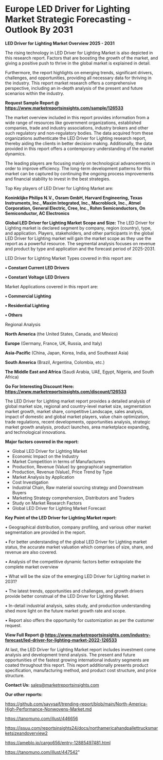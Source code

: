  # Europe LED Driver for Lighting Market Strategic Forecasting - Outlook By 2031

<Strong> LED Driver for Lighting Market Overview 2025 - 2031</strong>

The rising technology in LED Driver for Lighting Market is also depicted in this research report. Factors that are boosting the growth of the market, and giving a positive push to thrive in the global market is explained in detail.

Furthermore, the report highlights on emerging trends, significant drivers, challenges, and opportunities, providing all necessary data for thriving in the industry. This report market research offers a comprehensive perspective, including an in-depth analysis of the present and future scenarios within the industry.

<strong>Request Sample Report @ <a href=https://www.marketreportsinsights.com/sample/126533>https://www.marketreportsinsights.com/sample/126533</a></strong>

The market overview included in this report provides information from a wide range of resources like government organizations, established companies, trade and industry associations, industry brokers and other such regulatory and non-regulatory bodies. The data acquired from these organizations authenticate the LED Driver for Lighting research report, thereby aiding the clients in better decision making. Additionally, the data provided in this report offers a contemporary understanding of the market dynamics.

The leading players are focusing mainly on technological advancements in order to improve efficiency. The long-term development patterns for this market can be captured by continuing the ongoing process improvements and financial stability to invest in the best strategies.

Top Key players of LED Driver for Lighting Market are:

<strong>Koninklijke Philips N.V., Osram GmbH, Harvard Engineering, Texas Instruments, Inc., Maxim Integrated, Inc., Macroblock, Inc., Atmel Corporation, General Electric, Cree, Inc., Rohm Semiconductors, On Semiconductor, AC Electronics</strong>

<strong><b>Global LED Driver for Lighting Market Scope and Size:</b></strong>
The LED Driver for Lighting market is declared segment by company, region (country), type, and application. Players, stakeholders, and other participants in the global LED Driver for Lighting market will gain the market scope as they use the report as a powerful resource. The segmental analysis focuses on revenue and product by type and application and the forecast period of 2025-2031.

LED Driver for Lighting Market Types covered in this report are:

<strong>• Constant Current LED Drivers

• Constant Voltage LED Drivers</strong>

Market Applications covered in this report are:

<strong>• Commercial Lighting

• Residential Lighting

• Others</strong> 

Regional Analysis

<strong>North America</strong> (the United States, Canada, and Mexico)

<strong>Europe</strong> (Germany, France, UK, Russia, and Italy)

<strong>Asia-Pacific</strong> (China, Japan, Korea, India, and Southeast Asia)

<strong>South America</strong> (Brazil, Argentina, Colombia, etc.)

<strong>The Middle East and Africa</strong> (Saudi Arabia, UAE, Egypt, Nigeria, and South Africa)

<strong>Go For Interesting Discount Here: <a href=https://www.marketreportsinsights.com/discount/126533>https://www.marketreportsinsights.com/discount/126533</a></strong>

The LED Driver for Lighting market report provides a detailed analysis of global market size, regional and country-level market size, segmentation market growth, market share, competitive Landscape, sales analysis, impact of domestic and global market players, value chain optimization, trade regulations, recent developments, opportunities analysis, strategic market growth analysis, product launches, area marketplace expanding, and technological innovations.

<strong><b>Major factors covered in the report:</b></strong>
<ul>
  <li>Global LED Driver for Lighting Market </li>
  <li>Economic Impact on the Industry</li>
  <li>Market Competition in terms of Manufacturers</li>
  <li>Production, Revenue (Value) by geographical segmentation</li>
  <li>Production, Revenue (Value), Price Trend by Type</li>
  <li>Market Analysis by Application</li>
  <li>Cost Investigation</li>
  <li>Industrial Chain, Raw material sourcing strategy and Downstream Buyers</li>
  <li>Marketing Strategy comprehension, Distributors and Traders</li>
  <li>Study on Market Research Factors</li>
  <li>Global LED Driver for Lighting Market Forecast</li>
</ul>

<strong><b>Key Point of the LED Driver for Lighting Market report:</b></strong>

• Geographical distribution, company profiling, and various other market segmentation are provided in the report.

• For better understanding of the global LED Driver for Lighting market status, the accurate market valuation which comprises of size, share, and revenue are also covered.

• Analysis of the competitive dynamic factors better extrapolate the complete market overview

• What will be the size of the emerging LED Driver for Lighting market in 2031?

• The latest trends, opportunities and challenges, and growth drivers provide better construal of the LED Driver for Lighting Market.

• In-detail industrial analysis, sales study, and production understanding shed more light on the future market growth rate and scope.

• Report also offers the opportunity for customization as per the customer request.

<strong><b>View Full Report @ <a href=https://www.marketreportsinsights.com/industry-forecast/led-driver-for-lighting-market-2022-126533>https://www.marketreportsinsights.com/industry-forecast/led-driver-for-lighting-market-2022-126533</a></b></strong>


At last, the LED Driver for Lighting Market report includes investment come analysis and development trend analysis. The present and future opportunities of the fastest growing international industry segments are coated throughout this report. This report additionally presents product specification, manufacturing method, and product cost structure, and price structure.

<strong>Contact Us:</strong>
sales@marketreportsinsights.com

<strong>Our other reports:</strong>

<a href=https://github.com/sayysaif/trending-report/blob/main/North-America-High-Performance-Nonwovens-Market.md>https://github.com/sayysaif/trending-report/blob/main/North-America-High-Performance-Nonwovens-Market.md</a>

<a href=https://tanomuno.com/illust/446656>https://tanomuno.com/illust/446656</a>

<a href=https://issuu.com/reportsinsights24/docs/northamericahandpallettrucksmarketsizeandoverview2>https://issuu.com/reportsinsights24/docs/northamericahandpallettrucksmarketsizeandoverview2</a>

<a href=https://ameblo.jp/cargo656/entry-12885497481.html>https://ameblo.jp/cargo656/entry-12885497481.html</a>

<a href=https://tanomuno.com/illust/447542>https://tanomuno.com/illust/447542</a>"
